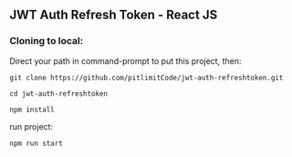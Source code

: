 ## JWT Auth Refresh Token - React JS

### Cloning to local:  
Direct your path in command-prompt to put this project, then:  
```
git clone https://github.com/pitlimitCode/jwt-auth-refreshtoken.git
```
```
cd jwt-auth-refreshtoken
```
```
npm install
```

run project:
```
npm run start
```
